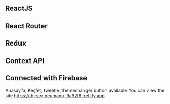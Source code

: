 
## ReactJS
## React Router
## Redux
## Context API
## Connected with Firebase

Anasayfa, Keşfet, tweetle ,themechanger button available
You can view the site https://thirsty-neumann-9a92f6.netlify.app

